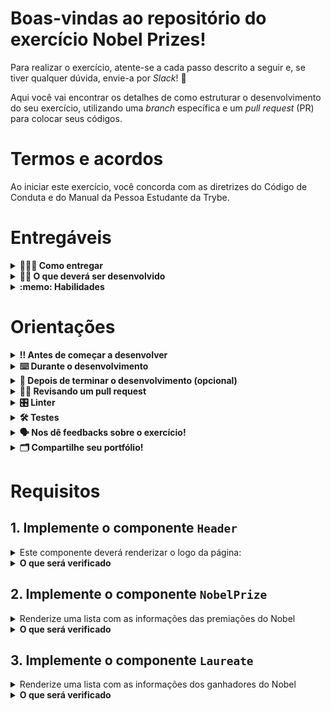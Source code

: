 # Boas-vindas ao repositório do exercício Nobel Prizes!

Para realizar o exercício, atente-se a cada passo descrito a seguir e, se tiver qualquer dúvida, envie-a por _Slack_! 🚀

Aqui você vai encontrar os detalhes de como estruturar o desenvolvimento do seu exercício, utilizando uma _branch_ específica e um _pull request_ (PR) para colocar seus códigos.

# Termos e acordos

Ao iniciar este exercício, você concorda com as diretrizes do Código de Conduta e do Manual da Pessoa Estudante da Trybe.

# Entregáveis

<details>
  <summary><strong>🤷🏽‍♀️ Como entregar</strong></summary><br />

Para entregar o seu exercício você deverá criar um _pull request_ neste repositório.

> **Relembrando 🧠**: Lembre-se que você pode consultar nosso conteúdo sobre [Git & GitHub](https://app.betrybe.com/course/4d67f5b4-34a6-489f-a205-b6c7dc50fc16/) e nosso [Blog - Git & GitHub](https://blog.betrybe.com/tecnologia/git-e-github/) sempre que precisar!

</details>

<details>
  <summary><strong>👨‍💻 O que deverá ser desenvolvido</strong></summary><br />

Neste exercício, utilizando React com classes, você irá implementar uma aplicação que irá exibir uma lista de prêmios Nobel. Para isso, você irá consumir uma API que contém os dados dos prêmios Nobel.

</details>

<details>
  <summary><strong>:memo: Habilidades</strong></summary><br />

Neste exercício, verificamos se você é capaz de:

- Criar componentes React reutilizáveis com classes;

- Realizar requisições a uma API com ciclos de vida de componentes;

- Renderizar as informações contidas em um _array_ em forma de componente;

</details>

# Orientações

<details>
  <summary><strong>‼️ Antes de começar a desenvolver</strong></summary><br />

1. Clone o repositório

- Use o comando: `git clone git@github.com:tryber/sd-036-exercise-nobel-prizes`.
- Entre na pasta do repositório que você acabou de clonar:
  - `cd sd-036-exercise-nobel-prizes`

2. Instale as dependências

- `npm install`.

3. Crie uma branch a partir da branch `main`

- Verifique que você está na branch `main`
  - Exemplo: `git branch`
- Se não estiver, mude para a branch `main`
  - Exemplo: `git checkout main`
- Agora crie uma branch à qual você vai submeter os `commits` do seu exercício
  - Você deve criar uma branch no seguinte formato: `nome-de-usuario-nome-do-exercicio`
  - Exemplo: `git checkout -b joaozinho-sd-036-exercise-nobel-prizes`

4. Adicione as mudanças ao _stage_ do Git e faça um `commit`

- Verifique que as mudanças ainda não estão no _stage_
  - Exemplo: `git status` (deve aparecer listada a pasta _joaozinho_ em vermelho)
- Adicione o novo arquivo ao _stage_ do Git
  - Exemplo:
    - `git add .` (adicionando todas as mudanças - _que estavam em vermelho_ - ao stage do Git)
    - `git status` (deve aparecer listado o arquivo _joaozinho/README.md_ em verde)
- Faça o `commit` inicial
  - Exemplo:
    - `git commit -m 'iniciando o exercício x'` (fazendo o primeiro commit)
    - `git status` (deve aparecer uma mensagem tipo _nothing to commit_ )

5. Adicione a sua branch com o novo `commit` ao repositório remoto

- Usando o exemplo anterior: `git push -u origin joaozinho-sd-036-exercise-nobel-prizes`

6. Crie um novo `Pull Request` _(PR)_

- Vá até a página de _Pull Requests_ do [repositório no GitHub](https://github.com/tryber/sd-036-exercise-nobel-prizes/pulls)
- Clique no botão verde _"New pull request"_
- Clique na caixa de seleção _"Compare"_ e escolha a sua branch **com atenção**
- Coloque um título para a sua _Pull Request_
  - Exemplo: _"Cria tela de busca"_
- Clique no botão verde _"Create pull request"_
- Adicione uma descrição para o _Pull Request_ e clique no botão verde _"Create pull request"_
- **Não se preocupe em preencher mais nada por enquanto!**
- Volte até a [página de _Pull Requests_ do repositório](https://github.com/tryber/sd-036-exercise-nobel-prizes/pulls) e confira que o seu _Pull Request_ está criado

</details>

<details>
  <summary><strong>⌨️ Durante o desenvolvimento</strong></summary><br />

- Faça `commits` das alterações que você fizer no código regularmente

- Lembre-se de sempre após um (ou alguns) `commits` atualizar o repositório remoto

- Os comandos que você utilizará com mais frequência são:
  1. `git status` _(para verificar o que está em vermelho - fora do stage - e o que está em verde - no stage)_
  2. `git add` _(para adicionar arquivos ao stage do Git)_
  3. `git commit` _(para criar um commit com os arquivos que estão no stage do Git)_
  4. `git push -u origin nome-da-branch` _(para enviar o commit para o repositório remoto na primeira vez que fizer o `push` de uma nova branch)_
  5. `git push` _(para enviar o commit para o repositório remoto após o passo anterior)_

</details>

<details>
  <summary><strong>🤝 Depois de terminar o desenvolvimento (opcional)</strong></summary><br />

Para sinalizar que o seu exercício está pronto para o _"Code Review"_, faça o seguinte:

- Vá até a página **DO SEU** _Pull Request_, adicione a label de _"code-review"_ e marque seus colegas:

  - No menu à direita, clique no _link_ **"Labels"** e escolha a _label_ **code-review**;

  - No menu à direita, clique no _link_ **"Assignees"** e escolha **o seu usuário**;

  - No menu à direita, clique no _link_ **"Reviewers"** e digite `students`, selecione o time `tryber/students-sd-036`.

Caso tenha alguma dúvida, [aqui tem um video explicativo](https://vimeo.com/362189205).

</details>

<details>
  <summary><strong>🕵🏿 Revisando um pull request</strong></summary><br />

Use o conteúdo sobre [Code Review](https://app.betrybe.com/course/real-life-engineer/code-review) para te ajudar a revisar os _Pull Requests_.

</details>

<details>
  <summary><strong>🎛 Linter</strong></summary><br />

Para garantir a qualidade do código, vamos utilizar neste exercício os linters `ESLint` e `StyleLint`.
Assim o código estará alinhado com as boas práticas de desenvolvimento, sendo mais legível
e de fácil manutenção! Para rodá-los localmente, execute os comandos abaixo:

```bash
  npm run lint
  npm run lint:styles
```

⚠️ **PULL REQUESTS COM ISSUES DE LINTER NÃO SERÃO AVALIADAS.
ATENTE-SE PARA RESOLVÊ-LAS ANTES DE FINALIZAR O DESENVOLVIMENTO!** ⚠️

Em caso de dúvidas, confira o material do course sobre [ESLint e Stylelint](https://app.betrybe.com/course/real-life-engineer/eslint).

</details>

<details>
  <summary><strong>🛠 Testes</strong></summary><br />

Para avaliar o exercício, iremos utilizar [React Testing Library (RTL)](https://testing-library.com/docs/react-testing-library/intro) na execução dos testes.

Na descrição dos requisitos,logo abaixo, será solicitado que seja feita a adição de atributos data-testid nos elementos *HTML*.
  
Vamos a um exemplo de modo a deixar evidente essa configuração: se o requisito pedir "crie um botão e adicione o id de teste (ou data-testid) com o valor my-action, você pode escrever:

```html
<button data-testid="my-action"></button>
```

ou

```html
<a data-testid="my-action"></a>
```

Ou seja, o atributo `data-testid="my-action"` servirá para o React Testing Library(RTL) identificar o elemento, dessa forma conseguiremos realizar testes focados no comportamento da aplicação.

⚠️**AVISO**: Muito cuidado com os nomes especificados nos requisitos! O conteúdo deve ser **exatamente igual** ao texto descrito no requisito.

Para verificar a solução proposta, você pode efetuar todos os testes localmente, basta executar:

```bash
npm test
```

### Dica: desativando testes

Especialmente no início, quando a maioria dos testes está falhando, a saída após executar os testes é extensa. Você pode desabilitar temporariamente um teste utilizando a função `skip` junto à função `it`. Como o nome indica, esta função "pula" um teste. Veja um exemplo:

```js
it.skip("Será validado se o campo de filtro por nome renderiza na tela", () => {
  render(<App />);
  const filterNameInput = screen.getByTestId(/name-filter/i);
  expect(filterNameInput).toBeInTheDocument();
});
```

![image](skip-image.png)

> Uma estratégia é pular todos os testes no início e ir implementando um teste de cada vez, removendo dele a função `skip`.

Como uma segunda proposta, você também pode rodar apenas um arquivo de teste, por exemplo:

```bash
npm test 
```

Outra forma para contornar esse problema é a utilização da função `.only` após o `it`. Com isso, será possível que apenas um requisito rode localmente e seja avaliado.

```js
it.only("Será validado se o campo de filtro por nome renderiza na tela", () => {
  render(<App />);
  const filterNameInput = screen.getByTestId(/name-filter/i);
  expect(filterNameInput).toBeInTheDocument();
});
```

![image](only-image.png)

⚠️ Atenção: **O avaliador automático não necessariamente avalia seu exercício na ordem em que os requisitos aparecem no readme. Isso acontece para deixar o processo de avaliação mais rápido. Então, não se assuste se isso acontecer, ok?**

</details>

<details>
  <summary><strong>🗣 Nos dê feedbacks sobre o exercício!</strong></summary> <br />

  Ao finalizar e submeter o exercício, não se esqueça de avaliar sua experiência preenchendo o formulário. Leva menos de 3 minutos!

  [FORMULÁRIO DE AVALIAÇÃO](https://be-trybe.typeform.com/to/ZTeR4IbH#cohort_hidden=CH36&template=betrybe/sd-0x-exercise-nobel-prizes)

</details>

<details>
  <summary><strong>🗂 Compartilhe seu portfólio!</strong></summary><br />

Você sabia que o LinkedIn é a principal rede social profissional e compartilhar o seu aprendizado lá é muito importante para quem deseja construir uma carreira de sucesso? Compartilhe esse exercício no seu LinkedIn, marque o perfil da Trybe (@trybe) e mostre para a sua rede toda a sua evolução.

</details>

# Requisitos

## 1. Implemente o componente `Header`

<details>
  <summary>Este componente deverá renderizar o logo da página:</summary>
  
  - O componente deve ser um componente de classe;

  - Exiba o logo do prêmio nobel, que está disponível no arquivo `src/assets/nobel_logo.png` dentro de uma tag `<header />`.
    - A imagem deve possuir a propriedade `alt` com o valor `Nobel Logo`;

  - Renderize o componente `Header` no componente `App`.
  
</details>

<details>
  <summary><strong>O que será verificado</strong></summary>

- Será verificado se o componente `Header` é renderizado no componente `App`;
- Será verificado se o componente `Header` é um componente de classe;
- Será verificado se o componente `Header` renderiza o logo do prêmio nobel;

</details>

## 2. Implemente o componente `NobelPrize`

<details>
  <summary>Renderize uma lista com as informações das premiações do Nobel</summary>

  - As informações devem ser obtidas através da API do prêmio nobel, disponível em `https://api.nobelprize.org/2.1/nobelPrizes`;

  - <details><summary>Exemplo de retorno da API</summary><br />
    
    ```json
    {
      "nobelPrizes": [
        {
          "awardYear": "1901",
          "category": {
            "en": "Chemistry",
            "no": "Kjemi",
            "se": "Kemi"
          },
          "categoryFullName": {
            "en": "The Nobel Prize in Chemistry",
            "no": "Nobelprisen i kjemi",
            "se": "Nobelpriset i kemi"
          },
          "dateAwarded": "1901-11-12",
          "prizeAmount": 150782,
          "prizeAmountAdjusted": 8722510,
          "links": [
            {
              "rel": "nobelPrize",
              "href": "https://api.nobelprize.org/2/nobelPrize/che/1901",
              "action": "GET",
              "types": "application/json"
            }
          ],
          "laureates": [
            {
              "id": "160",
              "knownName": {
                "en": "Jacobus H. van 't Hoff"
              },
              "fullName": {
                "en": "Jacobus Henricus van 't Hoff"
              },
              "portion": "1",
              "sortOrder": "1",
              "motivation": {
                "en": "in recognition of the extraordinary services he has rendered by the discovery of the laws of chemical dynamics and osmotic pressure in solutions",
                "se": "såsom ett erkännande av den utomordentliga förtjänst han inlagt genom upptäckten av lagarna för den kemiska dynamiken och för det osmotiska trycket i lösningar"
              },
              "links": [
                {
                  "rel": "laureate",
                  "href": "https://api.nobelprize.org/2/laureate/160",
                  "action": "GET",
                  "types": "application/json"
                }
              ]
            }
          ]
        },
        {/* ... */},
        {/* ... */}
      ]
    }
    ```
    </details>

  Dentro do app exiba todos os prêmios retornados da API, de forma que o componente `NobelPrize` deverá ser renderizado para cada prêmio.

  - O componente `NobelPrize` deve ser um componente de classe;
    - Exiba a categoria do prêmio dentro de uma tag `h2`;

    > Dica: a categoria do prêmio está disponível na chave `categoryFullName` do objeto de cada prêmio e deve ser renderizada em inglês (`en`).

    - Exiba a data do prêmio dentro de uma tag `h4`;
    > Dica: deve ser renderizada a data completa e não apenas o ano.

</details>

<details>
  <summary><strong>O que será verificado</strong></summary>

  - Será verificado se o componente `NobelPrize` renderiza a categoria dos prêmios dentro de uma tag `h2`;
  - Será verificado se o componente `NobelPrize` renderiza a data dos prêmios dentro de uma tag `h4`;

</details>

## 3. Implemente o componente `Laureate`

<details>
  <summary>Renderize uma lista com as informações dos ganhadores do Nobel</summary>

  - Dentro do componente `NobelPrize`, renderize uma lista com os ganhadores do prêmio;
  - Para cada ganhador, renderize o componente `Laureate`;
  - O componente deve ser um componente de classe;
  - Exiba o nome do ganhador dentro de uma tag `h3`;

  > Dica: o nome do ganhador está disponível na chave `knownName` do objeto de cada ganhador e deve ser renderizado em inglês (`en`).
  
  > Algumas premiações não possuem esse campo, nesse caso, renderize o nome completo (`orgName`).

  - Exiba o motivo do prêmio dentro de uma tag `p`;

</details>

<details>
  <summary><strong>O que será verificado</strong></summary>

  - Será verificado se o componente `Laureate` renderiza o nome do ganhador dentro de uma tag `h3`;
  - Será verificado se o componente `Laureate` renderiza o motivo do prêmio dentro de uma tag `p`;

</details>
